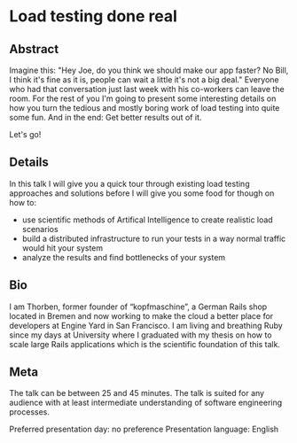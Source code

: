 # Load testing done real

## Abstract

Imagine this: "Hey Joe, do you think we should make our app faster? No Bill, I think it's fine as it is, people can wait a little it's not a big deal." Everyone who had that conversation just last week with his co-workers can leave the room. For the rest of you I'm going to present some interesting details on how you turn the tedious and mostly boring work of load testing into quite some fun. And in the end: Get better results out of it.

Let's go!

## Details

In this talk I will give you a quick tour through existing load testing approaches and solutions before I will give you some food for though on how to:

* use scientific methods of Artifical Intelligence to create realistic load scenarios
* build a distributed infrastructure to run your tests in a way normal traffic would hit your system
* analyze the results and find bottlenecks of your system

## Bio

I am Thorben, former founder of “kopfmaschine”, a German Rails shop located in Bremen and now working to make the cloud a better place for developers at Engine Yard in San Francisco. I am living and breathing Ruby since my days at University where I graduated with my thesis on how to scale large Rails applications which is the scientific foundation of this talk.

## Meta

The talk can be between 25 and 45 minutes. The talk is suited for any audience with at least intermediate understanding of software engineering processes.

Preferred presentation day: no preference
Presentation language: English